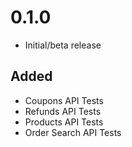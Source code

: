 # 0.1.0

- Initial/beta release

## Added
- Coupons API Tests
- Refunds API Tests
- Products API Tests
- Order Search API Tests

